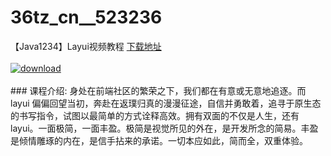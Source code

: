 # 36tz_cn__523236
【Java1234】Layui视频教程
[下载地址](http://www.36tz.cn/article/523236 "下载地址")
<br/></br>[![download](http://36tz.cn/muke_img/2018_08_1-2-300x235.png "下载地址")](http://www.36tz.cn/article/523236 "下载地址")
<br/></br>### 课程介绍:
身处在前端社区的繁荣之下，我们都在有意或无意地追逐。而 layui 偏偏回望当初，奔赴在返璞归真的漫漫征途，自信并勇敢着，追寻于原生态的书写指令，试图以最简单的方式诠释高效。拥有双面的不仅是人生，还有 layui。一面极简，一面丰盈。极简是视觉所见的外在，是开发所念的简易。丰盈是倾情雕琢的内在，是信手拈来的承诺。一切本应如此，简而全，双重体验。


